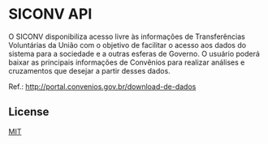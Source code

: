 # SICONV API

O SICONV disponibiliza acesso livre às informações de Transferências Voluntárias da União com o objetivo de facilitar o acesso aos dados do sistema para a sociedade e a outras esferas de Governo. O usuário poderá baixar as principais informações de Convênios para realizar análises e cruzamentos que desejar a partir desses dados.

Ref.: http://portal.convenios.gov.br/download-de-dados

## License

[MIT](LICENSE)

